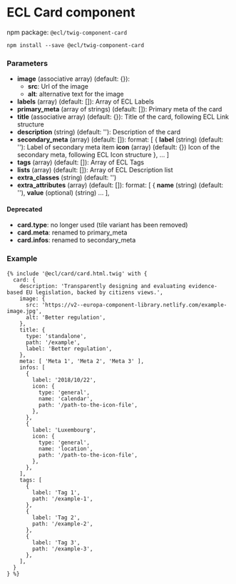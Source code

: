# ECL Card component

npm package: `@ecl/twig-component-card`

```shell
npm install --save @ecl/twig-component-card
```

### Parameters

- **image** (associative array) (default: {}):
  - **src**: Url of the image
  - **alt**: alternative text for the image
- **labels** (array) (default: []): Array of ECL Labels
- **primary_meta** (array of strings) (default: []): Primary meta of the card
- **title** (associative array) (default: {}): Title of the card, following ECL Link structure
- **description** (string) (default: ''): Description of the card
- **secondary_meta** (array) (default: []): format: [
  {
  **label** (string) (default: ''): Label of secondary meta item
  **icon** (array) (default: {}) Icon of the secondary meta, following ECL Icon structure
  },
  ...
  ]
- **tags** (array) (default: []): Array of ECL Tags
- **lists** (array) (default: []): Array of ECL Description list
- **extra_classes** (string) (default: '')
- **extra_attributes** (array) (default: []): format: [
  {
  **name** (string) (default: ''),
  **value** (optional) (string)
  ...
  ],

#### Deprecated

- **card.type**: no longer used (tile variant has been removed)
- **card.meta**: renamed to primary_meta
- **card.infos**: renamed to secondary_meta

### Example

<!-- prettier-ignore -->
```twig
{% include '@ecl/card/card.html.twig' with { 
  card: { 
    description: 'Transparently designing and evaluating evidence-based EU legislation, backed by citizens views.', 
    image: { 
      src: 'https://v2--europa-component-library.netlify.com/example-image.jpg', 
      alt: 'Better regulation', 
    }, 
    title: { 
      type: 'standalone', 
      path: '/example', 
      label: 'Better regulation', 
    }, 
    meta: [ 'Meta 1', 'Meta 2', 'Meta 3' ], 
    infos: [ 
      { 
        label: '2018/10/22', 
        icon: { 
          type: 'general', 
          name: 'calendar', 
          path: '/path-to-the-icon-file', 
        }, 
      }, 
      { 
        label: 'Luxembourg', 
        icon: { 
          type: 'general', 
          name: 'location', 
          path: '/path-to-the-icon-file', 
        }, 
      }, 
    ], 
    tags: [ 
      { 
        label: 'Tag 1', 
        path: '/example-1', 
      }, 
      { 
        label: 'Tag 2', 
        path: '/example-2', 
      }, 
      { 
        label: 'Tag 3', 
        path: '/example-3', 
      }, 
    ], 
  } 
} %}
```
